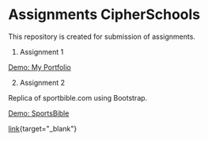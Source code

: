 # Assignments CipherSchools

This repository is created for submission of assignments.

1. Assignment 1

<a href="https://jagrawalyash.github.io/assignments/assignment-1/" target="_blank">Demo: My Portfolio</a>

2. Assignment 2

Replica of sportbible.com using Bootstrap.

<a href="https://jagrawalyash.github.io/assignments/assignment-2/" target="__blank">Demo: SportsBible</a>

[link](https://jagrawalyash.github.io/assignments/assignment-2/){target="_blank"}
